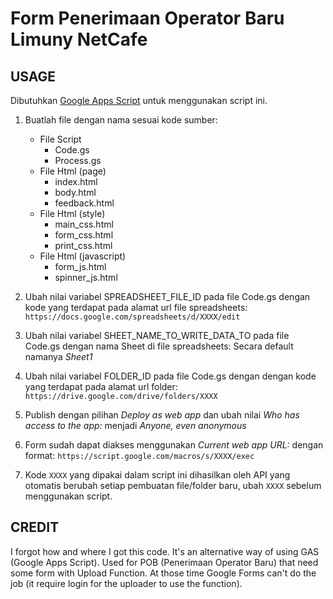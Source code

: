 # Form Penerimaan Operator Baru Limuny NetCafe

## USAGE

Dibutuhkan [Google Apps Script](https://script.google.com/home) untuk menggunakan script ini.

1. Buatlah file dengan nama sesuai kode sumber:

    - File Script 
      - Code.gs
      - Process.gs
    - File Html (page)
      - index.html
      - body.html
      - feedback.html
    - File Html (style)
      - main_css.html
      - form_css.html
      - print_css.html
    - File Html (javascript)
      - form_js.html
      - spinner_js.html
  
2. Ubah nilai variabel SPREADSHEET_FILE_ID pada file Code.gs dengan kode yang terdapat pada alamat url file spreadsheets:
`https://docs.google.com/spreadsheets/d/XXXX/edit`

3. Ubah nilai variabel SHEET_NAME_TO_WRITE_DATA_TO pada file Code.gs dengan nama Sheet di file spreadsheets:
Secara default namanya *Sheet1*

4. Ubah nilai variabel FOLDER_ID pada file Code.gs dengan  dengan kode yang terdapat pada alamat url folder:
`https://drive.google.com/drive/folders/XXXX`

5. Publish dengan pilihan *Deploy as web app* dan ubah nilai *Who has access to the app:* menjadi *Anyone, even anonymous*

6. Form sudah dapat diakses menggunakan *Current web app URL:* dengan format: 
`https://script.google.com/macros/s/XXXX/exec`

7. Kode `XXXX` yang dipakai dalam script ini dihasilkan oleh API yang otomatis berubah setiap pembuatan file/folder baru, ubah `XXXX` sebelum menggunakan script.

## CREDIT

I forgot how and where I got this code. It's an alternative way of using GAS (Google Apps Script). Used for POB (Penerimaan Operator Baru) that need some form with Upload Function. At those time Google Forms can't do the job (it require login for the uploader to use the function).
